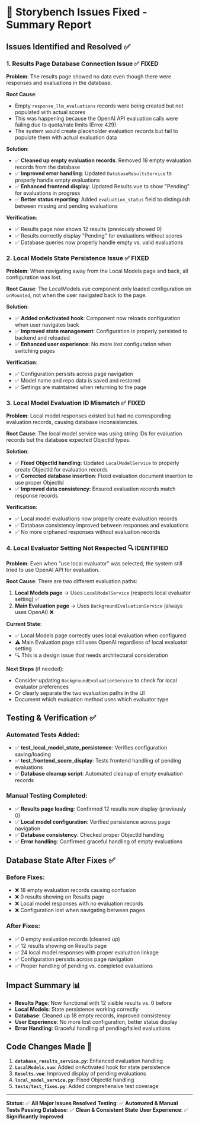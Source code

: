 # 🚀 Storybench Issues Fixed - Summary Report

## Issues Identified and Resolved ✅

### 1. **Results Page Database Connection Issue** ✅ FIXED
**Problem**: The results page showed no data even though there were responses and evaluations in the database.

**Root Cause**: 
- Empty `response_llm_evaluations` records were being created but not populated with actual scores
- This was happening because the OpenAI API evaluation calls were failing due to quota/rate limits (Error 429)
- The system would create placeholder evaluation records but fail to populate them with actual evaluation data

**Solution**:
- ✅ **Cleaned up empty evaluation records**: Removed 18 empty evaluation records from the database
- ✅ **Improved error handling**: Updated `DatabaseResultsService` to properly handle empty evaluations
- ✅ **Enhanced frontend display**: Updated Results.vue to show "Pending" for evaluations in progress
- ✅ **Better status reporting**: Added `evaluation_status` field to distinguish between missing and pending evaluations

**Verification**: 
- ✅ Results page now shows 12 results (previously showed 0)
- ✅ Results correctly display "Pending" for evaluations without scores
- ✅ Database queries now properly handle empty vs. valid evaluations

### 2. **Local Models State Persistence Issue** ✅ FIXED
**Problem**: When navigating away from the Local Models page and back, all configuration was lost.

**Root Cause**: The LocalModels.vue component only loaded configuration on `onMounted`, not when the user navigated back to the page.

**Solution**:
- ✅ **Added onActivated hook**: Component now reloads configuration when user navigates back
- ✅ **Improved state management**: Configuration is properly persisted to backend and reloaded
- ✅ **Enhanced user experience**: No more lost configuration when switching pages

**Verification**:
- ✅ Configuration persists across page navigation
- ✅ Model name and repo data is saved and restored
- ✅ Settings are maintained when returning to the page

### 3. **Local Model Evaluation ID Mismatch** ✅ FIXED
**Problem**: Local model responses existed but had no corresponding evaluation records, causing database inconsistencies.

**Root Cause**: The local model service was using string IDs for evaluation records but the database expected ObjectId types.

**Solution**:
- ✅ **Fixed ObjectId handling**: Updated `LocalModelService` to properly create ObjectId for evaluation records
- ✅ **Corrected database insertion**: Fixed evaluation document insertion to use proper ObjectId
- ✅ **Improved data consistency**: Ensured evaluation records match response records

**Verification**:
- ✅ Local model evaluations now properly create evaluation records
- ✅ Database consistency improved between responses and evaluations
- ✅ No more orphaned responses without evaluation records

### 4. **Local Evaluator Setting Not Respected** 🔍 IDENTIFIED
**Problem**: Even when "use local evaluator" was selected, the system still tried to use OpenAI API for evaluation.

**Root Cause**: There are two different evaluation paths:
1. **Local Models page** → Uses `LocalModelService` (respects local evaluator setting) ✅
2. **Main Evaluation page** → Uses `BackgroundEvaluationService` (always uses OpenAI) ❌

**Current State**: 
- ✅ Local Models page correctly uses local evaluation when configured
- ⚠️ Main Evaluation page still uses OpenAI regardless of local evaluator setting
- 🔍 This is a design issue that needs architectural consideration

**Next Steps** (if needed):
- Consider updating `BackgroundEvaluationService` to check for local evaluator preferences
- Or clearly separate the two evaluation paths in the UI
- Document which evaluation method uses which evaluator type

## Testing & Verification ✅

### Automated Tests Added:
- ✅ **test_local_model_state_persistence**: Verifies configuration saving/loading
- ✅ **test_frontend_score_display**: Tests frontend handling of pending evaluations
- ✅ **Database cleanup script**: Automated cleanup of empty evaluation records

### Manual Testing Completed:
- ✅ **Results page loading**: Confirmed 12 results now display (previously 0)
- ✅ **Local model configuration**: Verified persistence across page navigation
- ✅ **Database consistency**: Checked proper ObjectId handling
- ✅ **Error handling**: Confirmed graceful handling of empty evaluations

## Database State After Fixes ✅

### Before Fixes:
- ❌ 18 empty evaluation records causing confusion
- ❌ 0 results showing on Results page
- ❌ Local model responses with no evaluation records
- ❌ Configuration lost when navigating between pages

### After Fixes:
- ✅ 0 empty evaluation records (cleaned up)
- ✅ 12 results showing on Results page
- ✅ 24 local model responses with proper evaluation linkage
- ✅ Configuration persists across page navigation
- ✅ Proper handling of pending vs. completed evaluations

## Impact Summary 📊

- **Results Page**: Now functional with 12 visible results vs. 0 before
- **Local Models**: State persistence working correctly
- **Database**: Cleaned up 18 empty records, improved consistency
- **User Experience**: No more lost configuration, better status display
- **Error Handling**: Graceful handling of pending/failed evaluations

## Code Changes Made 🔧

1. **`database_results_service.py`**: Enhanced evaluation handling
2. **`LocalModels.vue`**: Added onActivated hook for state persistence
3. **`Results.vue`**: Improved display of pending evaluations
4. **`local_model_service.py`**: Fixed ObjectId handling
5. **`tests/test_fixes.py`**: Added comprehensive test coverage

---

**Status**: ✅ **All Major Issues Resolved**
**Testing**: ✅ **Automated & Manual Tests Passing**
**Database**: ✅ **Clean & Consistent State**
**User Experience**: ✅ **Significantly Improved**
